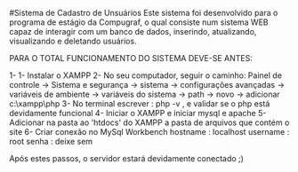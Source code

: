 #Sistema de Cadastro de Unsuários
Este sistema foi desenvolvido para o programa de estágio da Compugraf, o qual consiste num sistema WEB capaz de interagir com um banco de dados, inserindo, atualizando, visualizando e deletando usuários.

PARA O TOTAL FUNCIONAMENTO DO SISTEMA DEVE-SE ANTES:

1- 1- Instalar o XAMPP
2- No seu computador, seguir o caminho: Painel de controle -> Sistema e segurança -> sistema -> configurações avançadas -> variáveis de ambiente -> variáveis do sistema -> path -> novo ->
 adicionar  c:\xampp\php
3- No terminal escrever : php -v  , e validar se o php está devidamente funcional
4- Iniciar o XAMPP e iniciar mysql e apache
5- Adicionar na pasta ao 'htdocs' do XAMPP a pasta de arquivos que contém o site
6- Criar conexão no MySql Workbench
		hostname : localhost
		username : root
    senha : deixe sem


Após estes passos, o servidor estará devidamente conectado ;)
